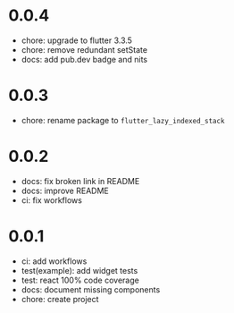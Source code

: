 #  0.0.4

- chore: upgrade to flutter 3.3.5
- chore: remove redundant setState
- docs: add pub.dev badge and nits

#  0.0.3

- chore: rename package to `flutter_lazy_indexed_stack`

#  0.0.2

- docs: fix broken link in README
- docs: improve README
- ci: fix workflows

# 0.0.1

- ci: add workflows
- test(example): add widget tests
- test: react 100% code coverage
- docs: document missing components
- chore: create project